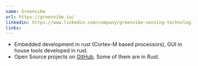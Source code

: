 ```yaml
---
name: Greenvibe
url: https://greenvibe.io/
linkedin: https://www.linkedin.com/company/greenvibe-sensing-technologies/
links:
---
```


* Embedded development in rust (Cortex-M based processors), GUI in house tools developed in rust.
* Open Source projects on [GitHub](https://github.com/greenvibe-io). Some of them are in Rust.
